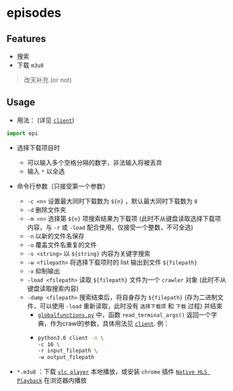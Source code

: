 # episodes

## Features

- 搜索
- 下载 `m3u8`

> 改天补充 (or not)

## Usage

- 用法： (详见 [`client`](https://github.com/Blurgyy/PyCrawler/blob/master/episodes/client))

```python
import epi
```


- 选择下载项目时
    - 可以输入多个空格分隔的数字，非法输入将被丢弃
    - 输入 `*` 以全选

- 命令行参数（只接受第一个参数）
    - `-c <n>` 设置最大同时下载数为 `${n}` ，默认最大同时下载数为 `8` 
    - `-d` 删除文件夹
    - `-m <n>` 选择第 `${n}` 项搜索结果为下载项 (此时不从键盘读取选择下载项内容，与 `-r` 或 `-load` 配合使用，仅接受一个整数，不可全选)
    - `-n` 以新的文件名保存
    - `-o` 覆盖文件名重复的文件
    - `-s <string>` 以 `${string}` 内容为关键字搜索 
    - `-w <filepath>` 将选择下载项时的 list 输出到文件 `${filepath}`
    - `-x` 抑制输出 
    - `-load <filepath>` 读取 `${filepath}` 文件为一个 `crawler` 对象 (此时不从键盘读取搜索内容) 
    - `-dump <filepath>` 搜索结束后，将自身存为 `${filepath}` (存为二进制文件，可以使用 `-load` 重新读取，此时没有 `选择下载项` 和 `下载` 过程) 并结束
        - [`globalfunctions.py`](https://github.com/Blurgyy/PyCrawler/blob/master/episodes/epi/globalfunctions.py) 中，函数 `read_terminal_args()` 返回一个字典，作为crawl的参数，具体用法见 [`client`](https://github.com/Blurgyy/PyCrawler/blob/master/episodes/client). 例：
        - ```bash
          python3.6 client -n \
          -c 16 \
          -r input_filepath \
          -w output_filepath 
          ```

-  `*.m3u8` ：下载 [`vlc player`](https://www.videolan.org/vlc/) 本地播放，或安装 `chrome` 插件 [`Native HLS Playback`](https://chrome.google.com/webstore/detail/emnphkkblegpebimobpbekeedfgemhof) 在浏览器内播放


